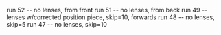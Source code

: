 run 52 -- no lenses, from front
run 51 -- no lenses, from back
run 49 -- lenses w/corrected position piece, skip=10, forwards
run 48 -- no lenses, skip=5
run 47 -- no lenses, skip=10
